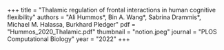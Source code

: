 +++
title = "Thalamic regulation of frontal interactions in human cognitive flexibility"
authors = "Ali Hummos*, Bin A. Wang*, Sabrina Drammis*, Michael M. Halassa, Burkhard Pledger"
pdf = "Hummos_2020_Thalamic.pdf"
thumbnail = "notion.jpeg"
journal = "PLOS Computational Biology"
year = "2022"
+++
